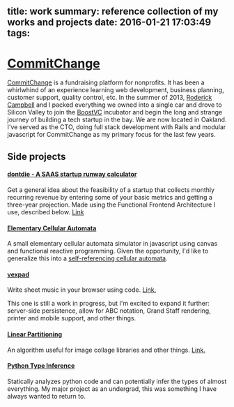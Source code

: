 title: work
summary: reference collection of my works and projects
date: 2016-01-21 17:03:49
tags:
---

# [CommitChange](https://commitchange.com)

[CommitChange](https://commitchange.com) is a fundraising platform for nonprofits. It has been a whirlwhind of an experience learning web development, business planning, customer support, quality control, etc. In the summer of 2013, [Roderick Campbell](http://twitter.com/siliconroderick) and I packed everything we owned into a single car and drove to Silicon Valley to join the [BoostVC](http://boost.vc/) incubator and begin the long and strange journey of building a tech startup in the bay. We are now located in Oakland. I've served as the CTO, doing full stack development with Rails and modular javascript for CommitChange as my primary focus for the last few years.

## Side projects

#### [dontdie - A SAAS startup runway calculator](http://www.jayrbolton.com/dontdie)

Get a general idea about the feasibility of a startup that collects monthly recurring revenue by entering some of your basic metrics and getting a three-year projection. Made using the Functional Frontend Architecture I use, described below. [Link](http://www.jayrbolton.com/dontdie.)

#### [Elementary Cellular Automata](http://www.jayrbolton.com/elementary_cellular_automata/)

A small elementary cellular automata simulator in javascript using canvas and functional reactive programming. Given the opportunity, I'd like to generalize this into a [self-referencing cellular automata](http://mitpress.mit.edu/sites/default/files/titles/content/alife14/978-0-262-32621-6-ch083.pdf).

#### [vexpad](http://www.jayrbolton.com/code-compose/)

Write sheet music in your browser using code. [Link.](http://www.jayrbolton.com/code-compose/)

This one is still a work in progress, but I'm excited to expand it further: server-side persistence, allow for ABC notation, Grand Staff rendering, printer and mobile support, and other things.

#### [Linear Partitioning](https://github.com/jayrbolton/linear-partitioning)

An algorithm useful for image collage libraries and other things. [Link.](https://github.com/jayrbolton/linear-partitioning)

#### [Python Type Inference](https://github.com/jayrbolton/python-type-inferencer)

Statically analyzes python code and can potentially infer the types of almost everything. My major project as an undergrad, this was something I have always wanted to return to.

